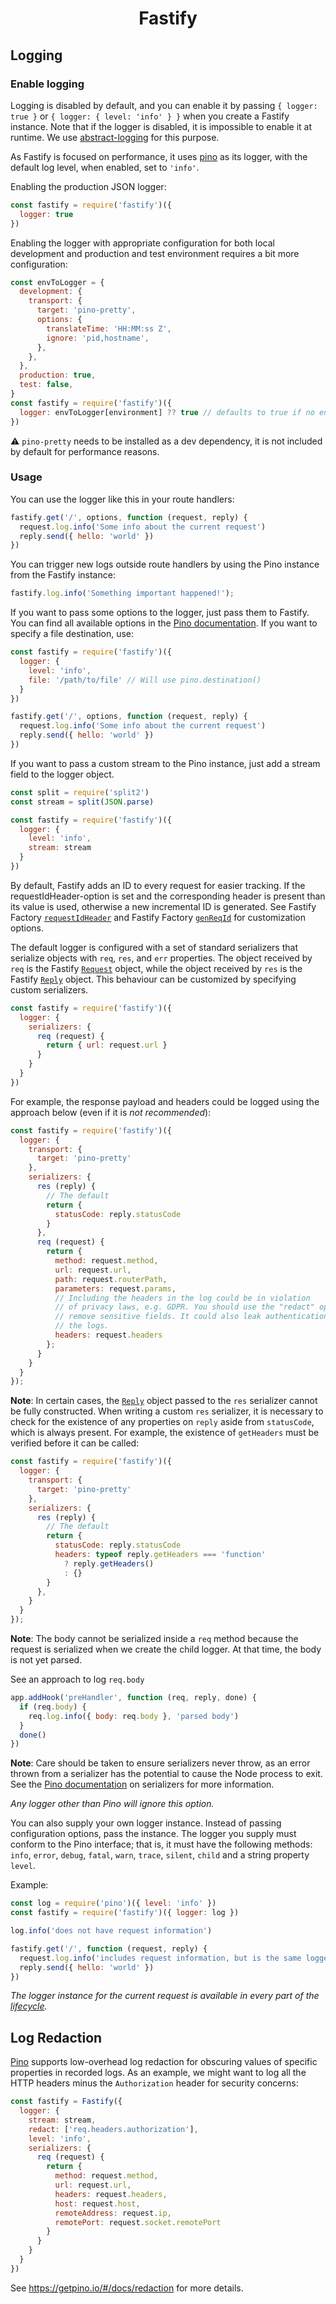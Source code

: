 <h1 align="center">Fastify</h1>

## Logging

### Enable logging
Logging is disabled by default, and you can enable it by passing `{ logger: true
}` or `{ logger: { level: 'info' } }` when you create a Fastify instance. Note
that if the logger is disabled, it is impossible to enable it at runtime. We use
[abstract-logging](https://www.npmjs.com/package/abstract-logging) for this
purpose.

As Fastify is focused on performance, it uses
[pino](https://github.com/pinojs/pino) as its logger, with the default log
level, when enabled, set to `'info'`.

Enabling the production JSON logger:

```js
const fastify = require('fastify')({
  logger: true
})
```

Enabling the logger with appropriate configuration for both local development
and production and test environment requires a bit more configuration:

```js
const envToLogger = {
  development: {
    transport: {
      target: 'pino-pretty',
      options: {
        translateTime: 'HH:MM:ss Z',
        ignore: 'pid,hostname',
      },
    },
  },
  production: true,
  test: false,
}
const fastify = require('fastify')({
  logger: envToLogger[environment] ?? true // defaults to true if no entry matches in the map
})
```
⚠️ `pino-pretty` needs to be installed as a dev dependency, it is not included
by default for performance reasons.

### Usage
You can use the logger like this in your route handlers:

```js
fastify.get('/', options, function (request, reply) {
  request.log.info('Some info about the current request')
  reply.send({ hello: 'world' })
})
```

You can trigger new logs outside route handlers by using the Pino instance from
the Fastify instance:
```js
fastify.log.info('Something important happened!');
```

If you want to pass some options to the logger, just pass them to Fastify.
You can find all available options in the
[Pino documentation](https://github.com/pinojs/pino/blob/master/docs/api.md#options).
If you want to specify a file destination, use:

```js
const fastify = require('fastify')({
  logger: {
    level: 'info',
    file: '/path/to/file' // Will use pino.destination()
  }
})

fastify.get('/', options, function (request, reply) {
  request.log.info('Some info about the current request')
  reply.send({ hello: 'world' })
})
```

If you want to pass a custom stream to the Pino instance, just add a stream
field to the logger object.

```js
const split = require('split2')
const stream = split(JSON.parse)

const fastify = require('fastify')({
  logger: {
    level: 'info',
    stream: stream
  }
})
```

<a id="logging-request-id"></a>

By default, Fastify adds an ID to every request for easier tracking. If the
requestIdHeader-option is set and the corresponding header is present than
its value is used, otherwise a new incremental ID is generated. See Fastify
Factory [`requestIdHeader`](./Server.md#factory-request-id-header) and Fastify
Factory [`genReqId`](./Server.md#genreqid) for customization options.

The default logger is configured with a set of standard serializers that
serialize objects with `req`, `res`, and `err` properties. The object received
by `req` is the Fastify [`Request`](./Request.md) object, while the object
received by `res` is the Fastify [`Reply`](./Reply.md) object. This behaviour
can be customized by specifying custom serializers.

```js
const fastify = require('fastify')({
  logger: {
    serializers: {
      req (request) {
        return { url: request.url }
      }
    }
  }
})
```
For example, the response payload and headers could be logged using the approach
below (even if it is *not recommended*):

```js
const fastify = require('fastify')({
  logger: {
    transport: {
      target: 'pino-pretty'
    },
    serializers: {
      res (reply) {
        // The default
        return {
          statusCode: reply.statusCode
        }
      },
      req (request) {
        return {
          method: request.method,
          url: request.url,
          path: request.routerPath,
          parameters: request.params,
          // Including the headers in the log could be in violation
          // of privacy laws, e.g. GDPR. You should use the "redact" option to
          // remove sensitive fields. It could also leak authentication data in
          // the logs.
          headers: request.headers
        };
      }
    }
  }
});
```

**Note**: In certain cases, the [`Reply`](./Reply.md) object passed to the `res`
serializer cannot be fully constructed. When writing a custom `res` serializer,
it is necessary to check for the existence of any properties on `reply` aside
from `statusCode`, which is always present. For example, the existence of
`getHeaders` must be verified before it can be called:

```js
const fastify = require('fastify')({
  logger: {
    transport: {
      target: 'pino-pretty'
    },
    serializers: {
      res (reply) {
        // The default
        return {
          statusCode: reply.statusCode
          headers: typeof reply.getHeaders === 'function'
            ? reply.getHeaders()
            : {}
        }
      },
    }
  }
});
```

**Note**: The body cannot be serialized inside a `req` method because the
request is serialized when we create the child logger. At that time, the body is
not yet parsed.

See an approach to log `req.body`

```js
app.addHook('preHandler', function (req, reply, done) {
  if (req.body) {
    req.log.info({ body: req.body }, 'parsed body')
  }
  done()
})
```

**Note**: Care should be taken to ensure serializers never throw, as an error
thrown from a serializer has the potential to cause the Node process to exit.
See the [Pino documentation](https://getpino.io/#/docs/api?id=opt-serializers)
on serializers for more information.

*Any logger other than Pino will ignore this option.*

You can also supply your own logger instance. Instead of passing configuration
options, pass the instance. The logger you supply must conform to the Pino
interface; that is, it must have the following methods: `info`, `error`,
`debug`, `fatal`, `warn`, `trace`, `silent`, `child` and a string property `level`.

Example:

```js
const log = require('pino')({ level: 'info' })
const fastify = require('fastify')({ logger: log })

log.info('does not have request information')

fastify.get('/', function (request, reply) {
  request.log.info('includes request information, but is the same logger instance as `log`')
  reply.send({ hello: 'world' })
})
```

*The logger instance for the current request is available in every part of the
[lifecycle](./Lifecycle.md).*

## Log Redaction

[Pino](https://getpino.io) supports low-overhead log redaction for obscuring
values of specific properties in recorded logs. As an example, we might want to
log all the HTTP headers minus the `Authorization` header for security concerns:

```js
const fastify = Fastify({
  logger: {
    stream: stream,
    redact: ['req.headers.authorization'],
    level: 'info',
    serializers: {
      req (request) {
        return {
          method: request.method,
          url: request.url,
          headers: request.headers,
          host: request.host,
          remoteAddress: request.ip,
          remotePort: request.socket.remotePort
        }
      }
    }
  }
})
```

See https://getpino.io/#/docs/redaction for more details.
